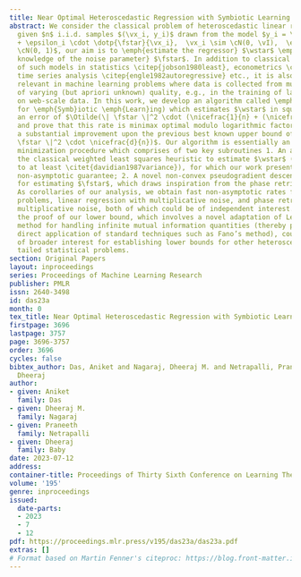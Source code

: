 ```yaml
---
title: Near Optimal Heteroscedastic Regression with Symbiotic Learning
abstract: We consider the classical problem of heteroscedastic linear regression where,
  given $n$ i.i.d. samples $(\vx_i, y_i)$ drawn from the model $y_i = \dotp{\wstar}{\vx_i}
  + \epsilon_i \cdot \dotp{\fstar}{\vx_i},  \vx_i \sim \cN(0, \vI),  \epsilon_i \sim
  \cN(0, 1)$, our aim is to \emph{estimate the regressor} $\wstar$ \emph{without prior
  knowledge of the noise parameter} $\fstar$. In addition to classical applications
  of such models in statistics \citep{jobson1980least}, econometrics \citep{harvey1976estimating},
  time series analysis \citep{engle1982autoregressive} etc., it is also particularly
  relevant in machine learning problems where data is collected from multiple sources
  of varying (but apriori unknown) quality, e.g., in the training of large models \citep{devlin2019bert}
  on web-scale data. In this work, we develop an algorithm called \emph{\ouralg} (short
  for \emph{Symb}iotic \emph{Learn}ing) which estimates $\wstar$ in squared norm upto
  an error of $\Otilde(\| \fstar \|^2 \cdot (\nicefrac{1}{n} + (\nicefrac{d}{n})^2))$,
  and prove that this rate is minimax optimal modulo logarithmic factors. This represents
  a substantial improvement upon the previous best known upper bound of $\Otilde(\|
  \fstar \|^2 \cdot \nicefrac{d}{n})$. Our algorithm is essentially an alternating
  minimization procedure which comprises of two key subroutines 1. An adaptation of
  the classical weighted least squares heuristic to estimate $\wstar$ (dating back
  to at least \citet{davidian1987variance}), for which our work presents the first
  non-asymptotic guarantee; 2. A novel non-convex pseudogradient descent procedure
  for estimating $\fstar$, which draws inspiration from the phase retrieval literature.
  As corollaries of our analysis, we obtain fast non-asymptotic rates for two important
  problems, linear regression with multiplicative noise, and phase retrieval with
  multiplicative noise, both of which could be of independent interest. Beyond this,
  the proof of our lower bound, which involves a novel adaptation of LeCam’s two point
  method for handling infinite mutual information quantities (thereby preventing a
  direct application of standard techniques such as Fano’s method), could also be
  of broader interest for establishing lower bounds for other heteroscedastic or heavy
  tailed statistical problems.
section: Original Papers
layout: inproceedings
series: Proceedings of Machine Learning Research
publisher: PMLR
issn: 2640-3498
id: das23a
month: 0
tex_title: Near Optimal Heteroscedastic Regression with Symbiotic Learning
firstpage: 3696
lastpage: 3757
page: 3696-3757
order: 3696
cycles: false
bibtex_author: Das, Aniket and Nagaraj, Dheeraj M. and Netrapalli, Praneeth and Baby,
  Dheeraj
author:
- given: Aniket
  family: Das
- given: Dheeraj M.
  family: Nagaraj
- given: Praneeth
  family: Netrapalli
- given: Dheeraj
  family: Baby
date: 2023-07-12
address: 
container-title: Proceedings of Thirty Sixth Conference on Learning Theory
volume: '195'
genre: inproceedings
issued:
  date-parts:
  - 2023
  - 7
  - 12
pdf: https://proceedings.mlr.press/v195/das23a/das23a.pdf
extras: []
# Format based on Martin Fenner's citeproc: https://blog.front-matter.io/posts/citeproc-yaml-for-bibliographies/
---
```

